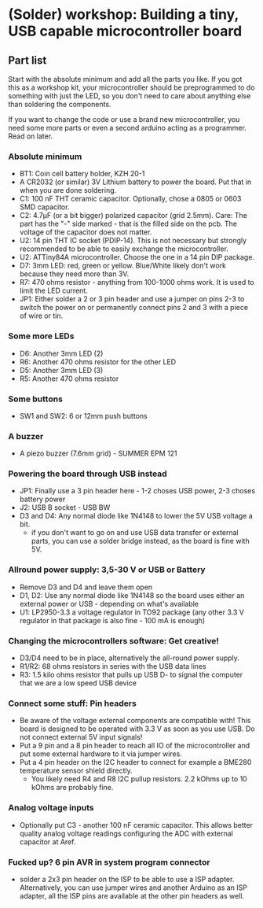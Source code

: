 # (Solder) workshop: Building a tiny, USB capable microcontroller board

## Part list
Start with the absolute minimum and add all the parts you like. If you got this as a workshop kit, your microcontroller should be preprogrammed to do something with just the LED, so you don't need to care about anything else than soldering the components.

If you want to change the code or use a brand new microcontroller, you need some more parts or even a second arduino acting as a programmer. Read on later.
### Absolute minimum
* BT1: Coin cell battery holder, KZH 20-1
* A CR2032 (or similar) 3V Lithium battery to power the board. Put that in when you are done soldering.
* C1: 100 nF THT ceramic capacitor. Optionally, chose a 0805 or 0603 SMD capacitor.
* C2: 4.7µF (or a bit bigger) polarized capacitor (grid 2.5mm). Care: The part has the "-" side marked - that is the filled side on the pcb. The voltage of the capacitor does not matter.
* U2: 14 pin THT IC socket (PDIP-14). This is not necessary but strongly recommended to be able to easily exchange the microcontroller.
* U2: ATTiny84A microcontroller. Choose the one in a 14 pin DIP package.
* D7: 3mm LED: red, green or yellow. Blue/White likely don't work because they need more than 3V.
* R7: 470 ohms resistor - anything from 100-1000 ohms work. It is used to limit the LED current.
* JP1: Either solder a 2 or 3 pin header and use a jumper on pins 2-3 to switch the power on or permanently connect pins 2 and 3 with a piece of wire or tin.

### Some more LEDs
* D6: Another 3mm LED (2)
* R6: Another 470 ohms resistor for the other LED
* D5: Another 3mm LED (3)
* R5: Another 470 ohms resistor

### Some buttons
* SW1 and SW2: 6 or 12mm push buttons

### A buzzer
* A piezo buzzer (7.6mm grid) - SUMMER EPM 121

### Powering the board through USB instead
* JP1: Finally use a 3 pin header here - 1-2 choses USB power, 2-3 choses battery power
* J2: USB B socket - USB BW
* D3 and D4: Any normal diode like 1N4148 to lower the 5V USB voltage a bit.
  * if you don't want to go on and use USB data transfer or external parts, you can use a solder bridge instead, as the board is fine with 5V.

### Allround power supply: 3,5-30 V or USB or Battery
* Remove D3 and D4 and leave them open
* D1, D2: Use any normal diode like 1N4148 so the board uses either an external power or USB - depending on what's available
* U1: LP2950-3.3 a voltage regulator in TO92 package (any other 3.3 V regulator in that package is also fine - 100 mA is enough)

### Changing the microcontrollers software: Get creative!
* D3/D4 need to be in place, alternatively the all-round power supply.
* R1/R2: 68 ohms resistors in series with the USB data lines
* R3: 1.5 kilo ohms resistor that pulls up USB D- to signal the computer that we are a low speed USB device

### Connect some stuff: Pin headers
* Be aware of the voltage external components are compatible with! This board is designed to be operated with 3.3 V as soon as you use USB. Do not connect external 5V input signals!
* Put a 9 pin and a 8 pin header to reach all IO of the microcontroller and put some external hardware to it via jumper wires.
* Put a 4 pin header on the I2C header to connect for example a BME280 temperature sensor shield directly.
  * You likely need R4 and R8 I2C pullup resistors. 2.2 kOhms up to 10 kOhms are probably fine.

### Analog voltage inputs
* Optionally put C3 - another 100 nF ceramic capacitor. This allows better quality analog voltage readings configuring the ADC with external capacitor at Aref.

### Fucked up? 6 pin AVR in system program connector
* solder a 2x3 pin header on the ISP to be able to use a ISP adapter. Alternatively, you can use jumper wires and another Arduino as an ISP adapter, all the ISP pins are available at the other pin headers as well.
